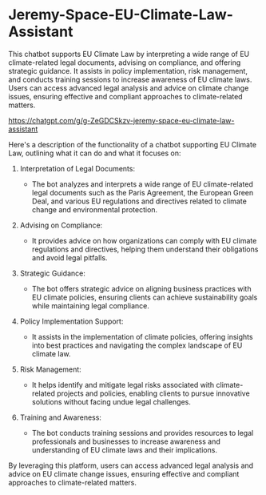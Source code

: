 # Jeremy-Space-EU-Climate-Law-Assistant

This chatbot supports EU Climate Law by interpreting a wide range of EU climate-related legal documents, advising on compliance, and offering strategic guidance. It assists in policy implementation, risk management, and conducts training sessions to increase awareness of EU climate laws. Users can access advanced legal analysis and advice on climate change issues, ensuring effective and compliant approaches to climate-related matters.

https://chatgpt.com/g/g-ZeGDCSkzv-jeremy-space-eu-climate-law-assistant

Here's a description of the functionality of a chatbot supporting EU Climate Law, outlining what it can do and what it focuses on:

1. Interpretation of Legal Documents:
   - The bot analyzes and interprets a wide range of EU climate-related legal documents such as the Paris Agreement, the European Green Deal, and various EU regulations and directives related to climate change and environmental protection.

2. Advising on Compliance:
   - It provides advice on how organizations can comply with EU climate regulations and directives, helping them understand their obligations and avoid legal pitfalls.

3. Strategic Guidance:
   - The bot offers strategic advice on aligning business practices with EU climate policies, ensuring clients can achieve sustainability goals while maintaining legal compliance.

4. Policy Implementation Support:
   - It assists in the implementation of climate policies, offering insights into best practices and navigating the complex landscape of EU climate law.

5. Risk Management:
   - It helps identify and mitigate legal risks associated with climate-related projects and policies, enabling clients to pursue innovative solutions without facing undue legal challenges.

6. Training and Awareness:
   - The bot conducts training sessions and provides resources to legal professionals and businesses to increase awareness and understanding of EU climate laws and their implications.

By leveraging this platform, users can access advanced legal analysis and advice on EU climate change issues, ensuring effective and compliant approaches to climate-related matters.
